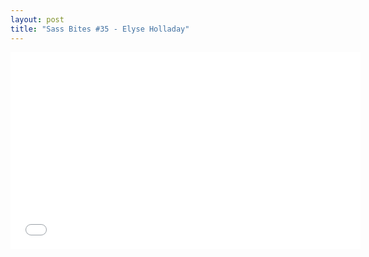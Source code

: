 ```yaml
---
layout: post
title: "Sass Bites #35 - Elyse Holladay"
---
```


<iframe width='560' height='315' src='//www.youtube.com/embed/9Yd_L2ODfY0' frameborder='0' allowfullscreen></iframe>